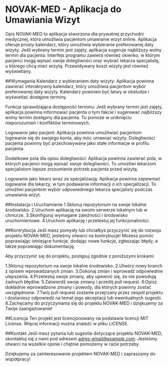 # NOVAK-MED - Aplikacja do Umawiania Wizyt
Opis
NOVAK-MED to aplikacja stworzona dla prywatnej przychodni medycznej, która umożliwia pacjentom umawianie wizyt online. Aplikacja oferuje prosty kalendarz, który umożliwia wybieranie preferowanej daty wizyty. Jeśli wybrany termin jest zajęty, aplikacja sugeruje najbliższy wolny termin dla pacjenta. Interfejs programu zawiera również okienko, w którym pacjenci mogą wpisać swoje dolegliwości oraz wybrać lekarza specjalistę, u którego chcą mieć wizytę. Przewidywany koszt wizyty jest również wyświetlany.

##Wymagania
Kalendarz z wybieraniem daty wizyty: Aplikacja powinna zawierać interaktywny kalendarz, który umożliwia pacjentom wybór preferowanej daty wizyty. Kalendarz powinien być łatwy w obsłudze i wyświetlać dostępne terminy.

Funkcja sprawdzająca dostępność terminu: Jeśli wybrany termin jest zajęty, aplikacja powinna informować pacjenta o tym fakcie i sugerować najbliższy wolny termin dostępny dla pacjenta. To pomoże w uniknięciu nieporozumień i konfliktów terminowych.

Logowanie jako pacjent: Aplikacja powinna umożliwiać pacjentom logowanie się do swojego konta, aby móc umawiać wizyty. Dolegliwości pacjenta powinny być przechowywane jako stałe informacje w profilu pacjenta.

Dodatkowe pola dla opisu dolegliwości: Aplikacja powinna zawierać pola, w których pacjenci mogą wpisać swoje dolegliwości. To umożliwi lekarzom specjalistom lepsze zrozumienie potrzeb pacjenta przed wizytą.

Logowanie jako lekarz wraz ze specjalizacją: Aplikacja powinna zapewniać logowanie dla lekarzy, w tym podawanie informacji o ich specjalizacji. To umożliwi pacjentom wybór odpowiedniego lekarza specjalisty podczas umawiania wizyt.

##Instalacja i Uruchamianie
1.Sklonuj repozytorium na swoje lokalne środowisko.
2.Uruchom aplikację na swoim serwerze lokalnym lub w chmurze.
3.Skonfiguruj wymagane zależności i środowisko uruchomieniowe.
4.Uruchom aplikację i przetestuj jej funkcjonalności.

##Kontrybucja
Jeśli masz pomysły lub chciałbyś przyczynić się do rozwoju projektu NOVAK-MED, jesteśmy otwarci na kontrybucje! Możesz pomóc poprawiając istniejące funkcje, dodając nowe funkcje, zgłaszając błędy, a także poprawiając dokumentację.

Aby przyczynić się do projektu, postępuj zgodnie z poniższymi krokami:

1.Sklonuj repozytorium na swoje lokalne środowisko.
2.Utwórz nowy branch z opisem wprowadzanych zmian.
3.Dokonaj zmian i wprowadź odpowiednie ulepszenia.
4.Przetestuj swoje zmiany, aby upewnić się, że nie powodują żadnych błędów.
5.Zatwierdź swoje zmiany i prześlij pull request.
6.Opisz dokładnie wprowadzone zmiany i powody, dla których powinny zostać uwzględnione.
7.Twój pull request zostanie przejrzany przez zespół projektu i dostaniesz odpowiedź na temat jego akceptacji lub ewentualnych sugestii.
8.Zachęcamy do przyczyniania się do projektu NOVAK-MED i dziękujemy za Twoje zaangażowanie!

##Licencja
Ten projekt jest licencjonowany na podstawie licencji MIT License. Więcej informacji można znaleźć w pliku LICENSE.

##Kontakt
Jeśli masz pytania lub sugestie dotyczące projektu NOVAK-MED, skontaktuj się z nami pod adresem adres-email@example.com. Jesteśmy otwarci na wszelkie opinie i chętnie pomożemy w razie potrzeby.

Dziękujemy za zainteresowanie projektem NOVAK-MED i zapraszamy do współpracy!
